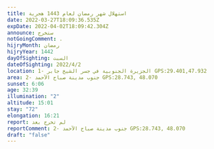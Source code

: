```yaml
---
title: استهلال شهر رمضان لعام 1443 هجرية
date: 2022-03-27T18:09:36.535Z
expDate: 2022-04-02T18:09:42.304Z
announce: ستخرج
notGoingComment: .
hijryMonth: رمضان
hijryYear: 1442
dayOfSighting: السبت
dateOfSighting: 2022/4/2
location: 1- الجزيرة الجنوبية في جسر الشيخ جابر GPS:29.401,47.932
area: 2- جنوب مدينة صباح الآحمد GPS:28.743, 48.070
sunset: 6:06
age: 32:39
illumination: "2"
altitude: 15:01
stay: "72"
elongation: 16:21
report: لم تخرج بعد
reportComment: 2- جنوب مدينة صباح الآحمد GPS:28.743, 48.070
draft: "false"
---
```

